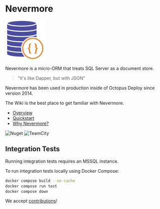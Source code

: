 # Nevermore

<img src="https://raw.githubusercontent.com/OctopusDeploy/Nevermore/7170eeeca9649b08a56a778e1211f30915bea932/assets/logo%402x.png" width="128" alt="Nevermore logo" />

Nevermore is a micro-ORM that treats SQL Server as a document store. 

> "It's like Dapper, but with JSON"

Nevermore has been used in production inside of Octopus Deploy since version 2014. 

The Wiki is the best place to get familiar with Nevermore. 

* [Overview](https://github.com/OctopusDeploy/Nevermore/wiki/home)
* [Quickstart](https://github.com/OctopusDeploy/Nevermore/wiki/Quickstart)
* [Why Nevermore?](https://github.com/OctopusDeploy/Nevermore/wiki/Why-Nevermore%3F)

<img alt="Nuget" src="https://img.shields.io/nuget/v/Nevermore?label=NuGet&logo=nuget&style=flat-square">
<img alt="TeamCity" src="https://build.octopushq.com/app/rest/builds/buildType:(id:OctopusDeploy_LIbraries_Nevermore)/statusIcon">

## Integration Tests

Running integration tests requires an MSSQL instance. 

To run integration tests locally using Docker Compose:

```bash
docker compose build --no-cache
docker compose run test
docker compose down
```

We accept [contributions](Contributing.md)!

